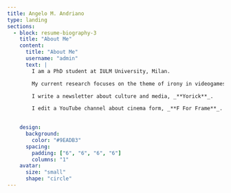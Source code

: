 ```yaml
---
title: Angelo M. Andriano
type: landing
sections:
  - block: resume-biography-3
    title: "About Me"
    content:
      title: "About Me"
      username: "admin"
      text: |
        I am a PhD student at IULM University, Milan.

        My current research focuses on the theme of irony in videogames and the way in which videogames foster anti anthopocentric imagination. 

        I write a newsletter about culture and media, _**Yorick**_.

        I edit a YouTube channel about cinema form, _**F For Frame**_.
        

    design:
      background:
        color: "#9EADB3"
      spacing:
        padding: ["6", "6", "6", "6"]
        columns: "1"
    avatar:
      size: "small"
      shape: "circle"
---
```


